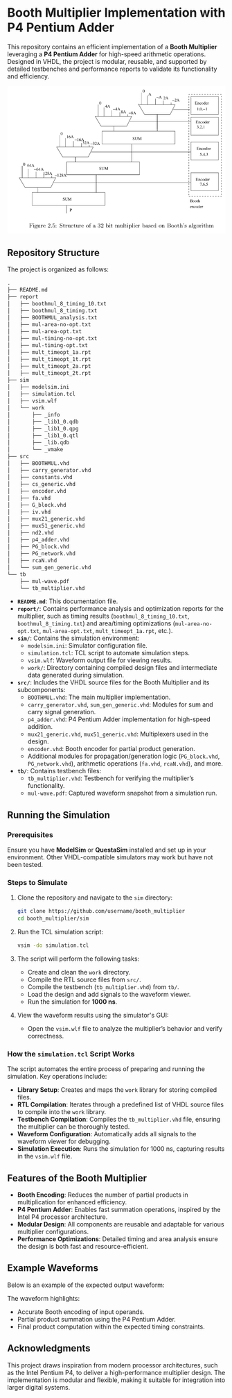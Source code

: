 # Booth Multiplier Implementation with P4 Pentium Adder

This repository contains an efficient implementation of a **Booth Multiplier** leveraging a **P4 Pentium Adder** for high-speed arithmetic operations. Designed in VHDL, the project is modular, reusable, and supported by detailed testbenches and performance reports to validate its functionality and efficiency.

![Booth Multiplier Diagram](schematic.png)

## Repository Structure

The project is organized as follows:

```
.
├── README.md
├── report
│   ├── boothmul_8_timing_10.txt
│   ├── boothmul_8_timing.txt
│   ├── BOOTHMUL_analysis.txt
│   ├── mul-area-no-opt.txt
│   ├── mul-area-opt.txt
│   ├── mul-timing-no-opt.txt
│   ├── mul-timing-opt.txt
│   ├── mult_timeopt_1a.rpt
│   ├── mult_timeopt_1t.rpt
│   ├── mult_timeopt_2a.rpt
│   ├── mult_timeopt_2t.rpt
├── sim
│   ├── modelsim.ini
│   ├── simulation.tcl
│   ├── vsim.wlf
│   └── work
│       ├── _info
│       ├── _lib1_0.qdb
│       ├── _lib1_0.qpg
│       ├── _lib1_0.qtl
│       ├── _lib.qdb
│       └── _vmake
├── src
│   ├── BOOTHMUL.vhd
│   ├── carry_generator.vhd
│   ├── constants.vhd
│   ├── cs_generic.vhd
│   ├── encoder.vhd
│   ├── fa.vhd
│   ├── G_block.vhd
│   ├── iv.vhd
│   ├── mux21_generic.vhd
│   ├── mux51_generic.vhd
│   ├── nd2.vhd
│   ├── p4_adder.vhd
│   ├── PG_block.vhd
│   ├── PG_network.vhd
│   ├── rcaN.vhd
│   └── sum_gen_generic.vhd
└── tb
    ├── mul-wave.pdf
    └── tb_multiplier.vhd
```

- **`README.md`**: This documentation file.
- **`report/`**: Contains performance analysis and optimization reports for the multiplier, such as timing results (`boothmul_8_timing_10.txt`, `boothmul_8_timing.txt`) and area/timing optimizations (`mul-area-no-opt.txt`, `mul-area-opt.txt`, `mult_timeopt_1a.rpt`, etc.).
- **`sim/`**: Contains the simulation environment:
  - `modelsim.ini`: Simulator configuration file.
  - `simulation.tcl`: TCL script to automate simulation steps.
  - `vsim.wlf`: Waveform output file for viewing results.
  - `work/`: Directory containing compiled design files and intermediate data generated during simulation.
- **`src/`**: Includes the VHDL source files for the Booth Multiplier and its subcomponents:
  - `BOOTHMUL.vhd`: The main multiplier implementation.
  - `carry_generator.vhd`, `sum_gen_generic.vhd`: Modules for sum and carry signal generation.
  - `p4_adder.vhd`: P4 Pentium Adder implementation for high-speed addition.
  - `mux21_generic.vhd`, `mux51_generic.vhd`: Multiplexers used in the design.
  - `encoder.vhd`: Booth encoder for partial product generation.
  - Additional modules for propagation/generation logic (`PG_block.vhd`, `PG_network.vhd`), arithmetic operations (`fa.vhd`, `rcaN.vhd`), and more.
- **`tb/`**: Contains testbench files:
  - `tb_multiplier.vhd`: Testbench for verifying the multiplier’s functionality.
  - `mul-wave.pdf`: Captured waveform snapshot from a simulation run.

## Running the Simulation

### Prerequisites

Ensure you have **ModelSim** or **QuestaSim** installed and set up in your environment. Other VHDL-compatible simulators may work but have not been tested.

### Steps to Simulate

1. Clone the repository and navigate to the `sim` directory:
   ```bash
   git clone https://github.com/username/booth_multiplier
   cd booth_multiplier/sim
   ```

2. Run the TCL simulation script:
   ```bash
   vsim -do simulation.tcl
   ```

3. The script will perform the following tasks:
   - Create and clean the `work` directory.
   - Compile the RTL source files from `src/`.
   - Compile the testbench (`tb_multiplier.vhd`) from `tb/`.
   - Load the design and add signals to the waveform viewer.
   - Run the simulation for **1000 ns**.

4. View the waveform results using the simulator's GUI:
   - Open the `vsim.wlf` file to analyze the multiplier’s behavior and verify correctness.

### How the `simulation.tcl` Script Works

The script automates the entire process of preparing and running the simulation. Key operations include:

- **Library Setup**: Creates and maps the `work` library for storing compiled files.
- **RTL Compilation**: Iterates through a predefined list of VHDL source files to compile into the `work` library.
- **Testbench Compilation**: Compiles the `tb_multiplier.vhd` file, ensuring the multiplier can be thoroughly tested.
- **Waveform Configuration**: Automatically adds all signals to the waveform viewer for debugging.
- **Simulation Execution**: Runs the simulation for 1000 ns, capturing results in the `vsim.wlf` file.

## Features of the Booth Multiplier

- **Booth Encoding**: Reduces the number of partial products in multiplication for enhanced efficiency.
- **P4 Pentium Adder**: Enables fast summation operations, inspired by the Intel P4 processor architecture.
- **Modular Design**: All components are reusable and adaptable for various multiplier configurations.
- **Performance Optimizations**: Detailed timing and area analysis ensure the design is both fast and resource-efficient.

## Example Waveforms

Below is an example of the expected output waveform:

The waveform highlights:

- Accurate Booth encoding of input operands.
- Partial product summation using the P4 Pentium Adder.
- Final product computation within the expected timing constraints.

## Acknowledgments

This project draws inspiration from modern processor architectures, such as the Intel Pentium P4, to deliver a high-performance multiplier design. The implementation is modular and flexible, making it suitable for integration into larger digital systems.


